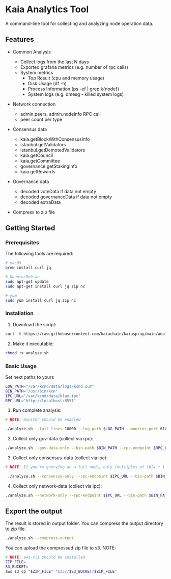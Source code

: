 # Kaia Analytics Tool

A command-line tool for collecting and analyzing node operation data.

## Features

- Common Analysis
  - Collect logs from the last N days
  - Exported grafana metrics (e.g. number of rpc calls)
  - System metrics
    - Top Result (cpu and memory usage)
    - Disk Usage (df -h)
    - Process Information (ps -ef | grep k{node})
    - System logs (e.g. dmesg - killed system logs)

- Network connection
  - admin.peers, admin.nodeInfo RPC call
  - peer count per type

- Consensus data
  - kaia.getBlockWithConsensusInfo
  - istanbul.getValidators
  - istanbul.getDemotedValidators
  - kaia.getCouncil
  - kaia.getCommittee
  - governance.getStakingInfo
  - kaia.getRewards

- Governance data
  - decoded voteData if data not empty
  - decoded governanceData if data not empty
  - decoded extraData

- Compress to zip file

## Getting Started

### Prerequisites

The following tools are required:
```bash
# macOS
brew install curl jq

# Ubuntu/Debian
sudo apt-get update
sudo apt-get install curl jq zip nc

# yum
sudo yum install curl jq zip nc
```

### Installation

1. Download the script:
```bash
curl -O https://raw.githubusercontent.com/kaiachain/kaiaspray/main/analytics-tool/analyze.sh
```

2. Make it executable:
```bash
chmod +x analyze.sh
```

### Basic Usage
Set next paths to yours
```bash
LOG_PATH="/var/kcnd/data/logs/kcnd.out"
BIN_PATH="/usr/bin/kcn"
IPC_URL="/var/kcnd/data/klay.ipc"
RPC_URL="http://localhost:8551"
```

1. Run complete analysis:
```bash
# NOTE: monitor should be enabled

./analyze.sh --tail-lines 10000 --log-path $LOG_PATH --monitor-port 61001
```

2. Collect only gov-data (collect via rpc):
```bash
./analyze.sh --gov-data-only --bin-path $BIN_PATH --rpc-endpoint $RPC_URL --block-height 5
```

3. Collect only consensus-data (collect via ipc):

```bash
# NOTE: If you're querying on a full node, only (multiples of 1024 + 1 or recent) block nums are available.

 ./analyze.sh --consensus-only --rpc-endpoint $IPC_URL --bin-path $BIN_PATH --block-height 1025
```

4. Collect only network-data (collect via ipc):
```bash
./analyze.sh --network-only --rpc-endpoint $IPC_URL --bin-path $BIN_PATH
```

## Export the output
The result is stored in output folder.
You can compress the output directory to zip file.
```bash
./analyze.sh --compress-output
```

You can upload the compressed zip file to s3.
NOTE: 
```bash
# NOTE: aws-cli should be installed
ZIP_FILE=
S3_BUCKET=
aws s3 cp "$ZIP_FILE" "s3://$S3_BUCKET/$ZIP_FILE"
```